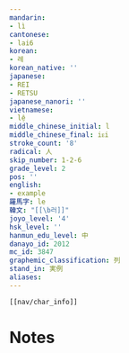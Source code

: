 ```yaml
---
mandarin:
- lì
cantonese:
- lai6
korean:
- 례
korean_native: ''
japanese:
- REI
- RETSU
japanese_nanori: ''
vietnamese:
- lệ
middle_chinese_initial: l
middle_chinese_final: iᴇi
stroke_count: '8'
radical: 人
skip_number: 1-2-6
grade_level: 2
pos: ''
english:
- example
羅馬字: le
韓文: "[[\b러]]"
joyo_level: '4'
hsk_level: ''
hanmun_edu_level: 中
danayo_id: 2012
mc_id: 3847
graphemic_classification: 列
stand_in: 実例
aliases:
---
```

```meta-bind-embed
[[nav/char_info]]
```

# Notes

